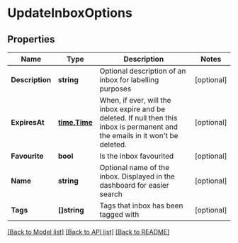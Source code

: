 # UpdateInboxOptions

## Properties

Name | Type | Description | Notes
------------ | ------------- | ------------- | -------------
**Description** | **string** | Optional description of an inbox for labelling purposes | [optional] 
**ExpiresAt** | [**time.Time**](time.Time.md) | When, if ever, will the inbox expire and be deleted. If null then this inbox is permanent and the emails in it won&#39;t be deleted. | [optional] 
**Favourite** | **bool** | Is the inbox favourited | [optional] 
**Name** | **string** | Optional name of the inbox. Displayed in the dashboard for easier search | [optional] 
**Tags** | **[]string** | Tags that inbox has been tagged with | [optional] 

[[Back to Model list]](../README.md#documentation-for-models) [[Back to API list]](../README.md#documentation-for-api-endpoints) [[Back to README]](../README.md)


